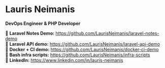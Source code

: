 # Lauris Neimanis  
**DevOps Engineer & PHP Developer**

🔹 **Laravel Notes Demo:** https://github.com/LaurisNeimanis/laravel-notes-demo  
🔹 **Laravel API demo:** https://github.com/LaurisNeimanis/laravel-api-demo  
🔹 **Docker + CI demo:** https://github.com/LaurisNeimanis/docker-ci-demo  
🔹 **Bash infra scripts:** https://github.com/LaurisNeimanis/infra-scripts  
🔹 **LinkedIn:** https://www.linkedin.com/in/lauris-neimanis   
